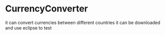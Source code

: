 CurrencyConverter
=================

it can convert currencies between different countries
it can be downloaded and use eclipse to test
